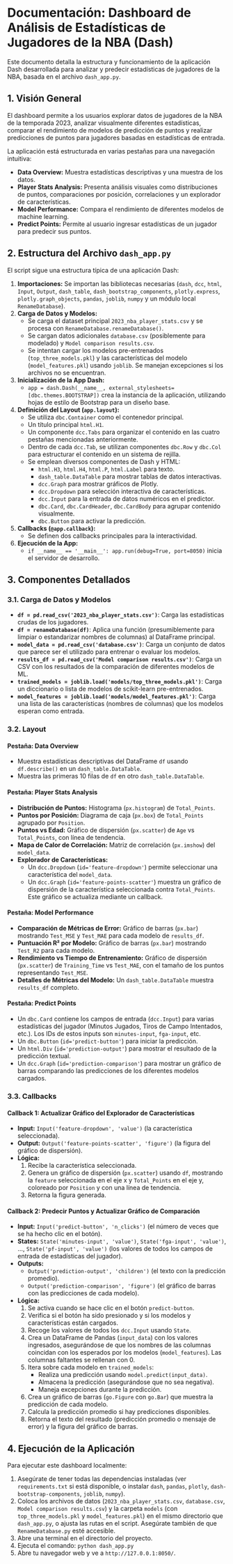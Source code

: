 # Documentación: Dashboard de Análisis de Estadísticas de Jugadores de la NBA (Dash)

Este documento detalla la estructura y funcionamiento de la aplicación Dash desarrollada para analizar y predecir estadísticas de jugadores de la NBA, basada en el archivo `dash_app.py`.

## 1. Visión General

El dashboard permite a los usuarios explorar datos de jugadores de la NBA de la temporada 2023, analizar visualmente diferentes estadísticas, comparar el rendimiento de modelos de predicción de puntos y realizar predicciones de puntos para jugadores basadas en estadísticas de entrada.

La aplicación está estructurada en varias pestañas para una navegación intuitiva:
* **Data Overview:** Muestra estadísticas descriptivas y una muestra de los datos.
* **Player Stats Analysis:** Presenta análisis visuales como distribuciones de puntos, comparaciones por posición, correlaciones y un explorador de características.
* **Model Performance:** Compara el rendimiento de diferentes modelos de machine learning.
* **Predict Points:** Permite al usuario ingresar estadísticas de un jugador para predecir sus puntos.

## 2. Estructura del Archivo `dash_app.py`

El script sigue una estructura típica de una aplicación Dash:

1.  **Importaciones:** Se importan las bibliotecas necesarias (`dash`, `dcc`, `html`, `Input`, `Output`, `dash_table`, `dash_bootstrap_components`, `plotly.express`, `plotly.graph_objects`, `pandas`, `joblib`, `numpy` y un módulo local `RenameDatabase`).
2.  **Carga de Datos y Modelos:**
    * Se carga el dataset principal `2023_nba_player_stats.csv` y se procesa con `RenameDatabase.renameDatabase()`.
    * Se cargan datos adicionales `database.csv` (posiblemente para modelado) y `Model comparison results.csv`.
    * Se intentan cargar los modelos pre-entrenados (`top_three_models.pkl`) y las características del modelo (`model_features.pkl`) usando `joblib`. Se manejan excepciones si los archivos no se encuentran.
3.  **Inicialización de la App Dash:**
    * `app = dash.Dash(__name__, external_stylesheets=[dbc.themes.BOOTSTRAP])` crea la instancia de la aplicación, utilizando hojas de estilo de Bootstrap para un diseño base.
4.  **Definición del Layout (`app.layout`):**
    * Se utiliza `dbc.Container` como el contenedor principal.
    * Un título principal `html.H1`.
    * Un componente `dcc.Tabs` para organizar el contenido en las cuatro pestañas mencionadas anteriormente.
    * Dentro de cada `dcc.Tab`, se utilizan componentes `dbc.Row` y `dbc.Col` para estructurar el contenido en un sistema de rejilla.
    * Se emplean diversos componentes de Dash y HTML:
        * `html.H3`, `html.H4`, `html.P`, `html.Label` para texto.
        * `dash_table.DataTable` para mostrar tablas de datos interactivas.
        * `dcc.Graph` para mostrar gráficos de Plotly.
        * `dcc.Dropdown` para selección interactiva de características.
        * `dcc.Input` para la entrada de datos numéricos en el predictor.
        * `dbc.Card`, `dbc.CardHeader`, `dbc.CardBody` para agrupar contenido visualmente.
        * `dbc.Button` para activar la predicción.
5.  **Callbacks (`@app.callback`):**
    * Se definen dos callbacks principales para la interactividad.
6.  **Ejecución de la App:**
    * `if __name__ == '__main__': app.run(debug=True, port=8050)` inicia el servidor de desarrollo.

## 3. Componentes Detallados

### 3.1. Carga de Datos y Modelos

* **`df = pd.read_csv('2023_nba_player_stats.csv')`**: Carga las estadísticas crudas de los jugadores.
* **`df = renameDatabase(df)`**: Aplica una función (presumiblemente para limpiar o estandarizar nombres de columnas) al DataFrame principal.
* **`model_data = pd.read_csv('database.csv')`**: Carga un conjunto de datos que parece ser el utilizado para entrenar o evaluar los modelos.
* **`results_df = pd.read_csv('Model comparison results.csv')`**: Carga un CSV con los resultados de la comparación de diferentes modelos de ML.
* **`trained_models = joblib.load('models/top_three_models.pkl')`**: Carga un diccionario o lista de modelos de scikit-learn pre-entrenados.
* **`model_features = joblib.load('models/model_features.pkl')`**: Carga una lista de las características (nombres de columnas) que los modelos esperan como entrada.

### 3.2. Layout

#### Pestaña: Data Overview
* Muestra estadísticas descriptivas del DataFrame `df` usando `df.describe()` en un `dash_table.DataTable`.
* Muestra las primeras 10 filas de `df` en otro `dash_table.DataTable`.

#### Pestaña: Player Stats Analysis
* **Distribución de Puntos:** Histograma (`px.histogram`) de `Total_Points`.
* **Puntos por Posición:** Diagrama de caja (`px.box`) de `Total_Points` agrupado por `Position`.
* **Puntos vs Edad:** Gráfico de dispersión (`px.scatter`) de `Age` vs `Total_Points`, con línea de tendencia.
* **Mapa de Calor de Correlación:** Matriz de correlación (`px.imshow`) del `model_data`.
* **Explorador de Características:**
    * Un `dcc.Dropdown` (`id='feature-dropdown'`) permite seleccionar una característica del `model_data`.
    * Un `dcc.Graph` (`id='feature-points-scatter'`) muestra un gráfico de dispersión de la característica seleccionada contra `Total_Points`. Este gráfico se actualiza mediante un callback.

#### Pestaña: Model Performance
* **Comparación de Métricas de Error:** Gráfico de barras (`px.bar`) mostrando `Test_MSE` y `Test_MAE` para cada modelo de `results_df`.
* **Puntuación R² por Modelo:** Gráfico de barras (`px.bar`) mostrando `Test_R2` para cada modelo.
* **Rendimiento vs Tiempo de Entrenamiento:** Gráfico de dispersión (`px.scatter`) de `Training_Time` vs `Test_MAE`, con el tamaño de los puntos representando `Test_MSE`.
* **Detalles de Métricas del Modelo:** Un `dash_table.DataTable` muestra `results_df` completo.

#### Pestaña: Predict Points
* Un `dbc.Card` contiene los campos de entrada (`dcc.Input`) para varias estadísticas del jugador (Minutos Jugados, Tiros de Campo Intentados, etc.). Los IDs de estos inputs son `minutes-input`, `fga-input`, etc.
* Un `dbc.Button` (`id='predict-button'`) para iniciar la predicción.
* Un `html.Div` (`id='prediction-output'`) para mostrar el resultado de la predicción textual.
* Un `dcc.Graph` (`id='prediction-comparison'`) para mostrar un gráfico de barras comparando las predicciones de los diferentes modelos cargados.

### 3.3. Callbacks

#### Callback 1: Actualizar Gráfico del Explorador de Características
* **Input:** `Input('feature-dropdown', 'value')` (la característica seleccionada).
* **Output:** `Output('feature-points-scatter', 'figure')` (la figura del gráfico de dispersión).
* **Lógica:**
    1.  Recibe la característica seleccionada.
    2.  Genera un gráfico de dispersión (`px.scatter`) usando `df`, mostrando la `feature` seleccionada en el eje x y `Total_Points` en el eje y, coloreado por `Position` y con una línea de tendencia.
    3.  Retorna la figura generada.

#### Callback 2: Predecir Puntos y Actualizar Gráfico de Comparación
* **Input:** `Input('predict-button', 'n_clicks')` (el número de veces que se ha hecho clic en el botón).
* **States:** `State('minutes-input', 'value')`, `State('fga-input', 'value')`, ..., `State('pf-input', 'value')` (los valores de todos los campos de entrada de estadísticas del jugador).
* **Outputs:**
    * `Output('prediction-output', 'children')` (el texto con la predicción promedio).
    * `Output('prediction-comparison', 'figure')` (el gráfico de barras con las predicciones de cada modelo).
* **Lógica:**
    1.  Se activa cuando se hace clic en el botón `predict-button`.
    2.  Verifica si el botón ha sido presionado y si los modelos y características están cargados.
    3.  Recoge los valores de todos los `dcc.Input` usando `State`.
    4.  Crea un DataFrame de Pandas (`input_data`) con los valores ingresados, asegurándose de que los nombres de las columnas coincidan con los esperados por los modelos (`model_features`). Las columnas faltantes se rellenan con 0.
    5.  Itera sobre cada modelo en `trained_models`:
        * Realiza una predicción usando `model.predict(input_data)`.
        * Almacena la predicción (asegurándose que no sea negativa).
        * Maneja excepciones durante la predicción.
    6.  Crea un gráfico de barras (`go.Figure` con `go.Bar`) que muestra la predicción de cada modelo.
    7.  Calcula la predicción promedio si hay predicciones disponibles.
    8.  Retorna el texto del resultado (predicción promedio o mensaje de error) y la figura del gráfico de barras.

## 4. Ejecución de la Aplicación

Para ejecutar este dashboard localmente:

1.  Asegúrate de tener todas las dependencias instaladas (ver `requirements.txt` si está disponible, o instalar `dash`, `pandas`, `plotly`, `dash-bootstrap-components`, `joblib`, `numpy`).
2.  Coloca los archivos de datos (`2023_nba_player_stats.csv`, `database.csv`, `Model comparison results.csv`) y la carpeta `models` (con `top_three_models.pkl` y `model_features.pkl`) en el mismo directorio que `dash_app.py`, o ajusta las rutas en el script. Asegúrate también de que `RenameDatabase.py` esté accesible.
3.  Abre una terminal en el directorio del proyecto.
4.  Ejecuta el comando: `python dash_app.py`
5.  Abre tu navegador web y ve a `http://127.0.0.1:8050/`.

